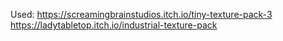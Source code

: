 Used:
https://screamingbrainstudios.itch.io/tiny-texture-pack-3
https://ladytabletop.itch.io/industrial-texture-pack
